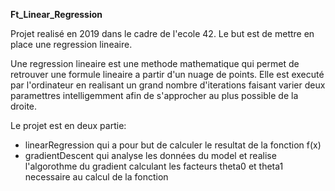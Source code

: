 **Ft_Linear_Regression**

Projet realisé en 2019 dans le cadre de l'ecole 42. Le but est de mettre en place une regression lineaire.

Une regression lineaire est une methode mathematique qui permet de retrouver une formule lineaire a partir d'un nuage de points. Elle est executé par l'ordinateur en realisant un grand nombre d'iterations faisant varier deux paramettres intelligemment afin de s'approcher au plus possible de la droite.

Le projet est en deux partie:
  - linearRegression qui a pour but de calculer le resultat de la fonction f(x)
  - gradientDescent qui analyse les données du model et realise l'algorothme du gradient calculant les facteurs theta0 et theta1 necessaire au calcul de la fonction
